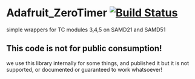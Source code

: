 # Adafruit_ZeroTimer [![Build Status](https://travis-ci.com/adafruit/Adafruit_ZeroTimer.svg?branch=master)](https://travis-ci.com/adafruit/Adafruit_ZeroTimer)
simple wrappers for TC modules 3,4,5 on SAMD21 and SAMD51

## This code is not for public consumption!
we use this library internally for some things, and published it but it is not supported, or documented or guaranteed to work whatsoever!
